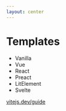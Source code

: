 ```yaml
---
layout: center
---
```


# Templates

<v-clicks>

* Vanilla
* Vue
* React
* Preact
* LitElement
* Svelte

</v-clicks>

<v-click>

<mdi-arrow-right class="inline" /> [vitejs.dev/guide](https://vitejs.dev/guide/)

</v-click>

<!--
* Nicht Vue-spezifisch
* TypeScript-Support
-->
